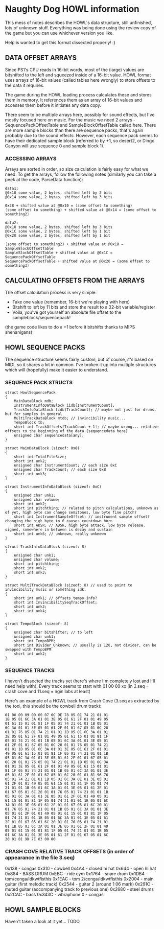 # Naughty Dog HOWL information
This mess of notes describes the HOWL's data structure, still unfinished, lots of unknown stuff.
Everything was being done using the review copy of the game but you can use whichever version you like.

Help is wanted to get this format dissected properly! :)

## DATA OFFSET ARRAYS

Since PS1's CPU reads in 16-bit words, most of the (large) values are bitshifted to the left and squeezed inside of a 16-bit value.
HOWL format uses arrays of 16-bit values (called tables here wrongly) to store offsets to the data it requires.

The game during the HOWL loading process calculates these and stores them in memory.
It references them as an array of 16-bit values and accesses them before it initiates any data copy.

There seem to be multiple arrays here, possibly for sound effects, but I've mostly focused here on music.
For the music we need 2 arrays - SequencePackOffsetTable and SampleBlockOffsetTable called here.
There are more sample blocks than there are sequence packs, that's again probably due to the sound effects.
However, each sequence pack seems to have their dedicated sample block (referred to by +1, so desert2, or Dingo Canyon will use sequence 0 and sample block 1).

### ACCESSING ARRAYS

Arrays are sorted in order, so size calculation is fairly easy for what we need.
To get the arrays, follow the following notes (similarly you can take a peek at the code, ParseData function):
```
data1:
@0x10 some value, 2 bytes, shifted left by 2 bits
@0x14 some value, 2 bytes, shifted left by 3 bits

0x28 + shifted value at @0x10 = (some offset to something)
(some offset to something) + shifted value at @0x14 = (some offset to something2)

data2:
@0x18 some value, 2 bytes, shifted left by 3 bits
@0x1C some value, 2 bytes, shifted left by 1 bit
@0x20 some value, 2 bytes, shifted left by 1 bit

(some offset to something2) + shifted value at @0x18 = SampleBlockOffsetTable
SampleBlockOffsetTable + shifted value at @0x1C = SequencePackOffsetTable
SequencePackOffsetTable + shifted value at @0x20 = (some offset to something3)
```
## CALCULATING OFFSETS FROM THE ARRAYS

The offset calculation process is very simple:

- Take one value (remember, 16-bit we're playing with here)
- Bitshift to left by 11 bits and store the result to a 32-bit variable/register
- Voila, you've got yourself an absolute file offset to the sampleblock/sequencepack!
 
(the game code likes to do a +1 before it bitshifts thanks to MIPS shenanigans)

## HOWL SEQUENCE PACKS
The sequence structure seems fairly custom, but of course, it's based on MIDI, so it shares a lot in common.
I've broken it up into multiple structures which will (hopefully) make it easier to understand.

### SEQUENCE PACK STRUCTS
```
struct HowlSequencePack
{
	MainDataBlock mdb;
	InstrumentInfoDataBlock iidb[InstrumentCount];
	TrackInfoDataBlock tidb[TrackCount]; // maybe not just for drums, but for samples in general
	MultiTrackDataBlock mtdb; // invincibility music...
	TempoBlock tb;
	short int TrackOffsets[TrackCount + 1]; // maybe wrong... relative offsets to the beginning of the data (sequencedata here)
	unsigned char sequencedata[any];
}

struct MainDataBlock (sizeof: 0x8)
{
	short int TotalFileSize;
	short int unk2;
	unsigned char InstrumentCount; // each size 0xC
	unsigned char TrackCount; // each size 0x8
	short int unk3;
}

struct InstrumentInfoDataBlock (sizeof: 0xC)
{
	unsigned char unk1;
	unsigned char volume;
	short int unk2; 
	short int pitchthing; // related to pitch calculations, unknown as of yet, high byte can change semitones, low byte fine pitch?
	short int InstrumentSampleOffset; // instrument sample offset? changing the high byte to 0 causes countdown horn
	short int ADSR; // ADSR, high byte attack, low byte release, signed, somewhere in between is decay and sustain
	short int unk6; // unknown, really unknown
}

struct TrackInfoDataBlock (sizeof: 8)
{
	unsigned char unk1;
	unsigned char volume;
	short int pitchthing;
	short int unk2;
	short int unk3;
}

struct MultiTrackDataBlock (sizeof: 8) // used to point to invincibility music or something idk.
{
	short int unk1; // offsets tempo info?
	short int InvincibilitySeqTrackOffset;
	short int unk3;
	short int unk4;
}

struct TempoBlock (sizeof: 8)
{
	unsigned char bitshifter; // to left
	unsigned char unk1;
	short int TempoBPM;
	short int Divider_Unknown; // usually is 120, not divider, can be swapped with TempoBPM
	short int unk2;
}
```
### SEQUENCE TRACKS
I haven't dissected the tracks yet (here's where I'm completely lost and I'll need help with).
Every track seems to start with 01 00 00 xx (in 3.seq = crash cove and 11.seq = ngin labs at least)

Here's an example of a HOWL track from Crash Cove (3.seq as extracted by the tool, this should be the cowbell drum track):
```
01 00 00 09 00 00 07 6C 9E 78 05 01 74 21 01 01
1B 05 01 6C 3A 01 01 3E 05 01 61 2F 01 01 49 05
01 61 15 01 01 81 1F 05 01 74 21 01 01 1B 05 01
6C 3A 01 01 3E 05 01 61 2F 01 01 67 05 01 6C 20
01 01 76 05 01 74 21 01 01 1B 05 01 6C 3A 01 01
3E 05 01 61 2F 01 01 49 05 01 61 15 01 01 81 1F
05 01 74 21 01 01 1B 05 01 6C 3A 01 01 3E 05 01
61 2F 01 01 67 05 01 6C 20 01 01 76 05 01 74 21
01 01 1B 05 01 6C 3A 01 01 3E 05 01 61 2F 01 01
49 05 01 61 15 01 01 81 1F 05 01 74 21 01 01 1B
05 01 6C 3A 01 01 3E 05 01 61 2F 01 01 67 05 01
6C 20 01 01 76 05 01 74 21 01 01 1B 05 01 6C 3A
01 01 3E 05 01 61 2F 01 01 49 05 01 61 15 01 01
81 1F 05 01 74 21 01 01 1B 05 01 6C 3A 01 01 3E
05 01 61 2F 01 01 67 05 01 6C 20 01 01 81 96 76
05 01 74 21 01 01 1B 05 01 6C 3A 01 01 3E 05 01
61 2F 01 01 49 05 01 61 15 01 01 81 1F 05 01 74
21 01 01 1B 05 01 6C 3A 01 01 3E 05 01 61 2F 01
01 67 05 01 6C 20 01 01 76 05 01 74 21 01 01 1B
05 01 6C 3A 01 01 3E 05 01 61 2F 01 01 49 05 01
61 15 01 01 81 1F 05 01 74 21 01 01 1B 05 01 6C
3A 01 01 3E 05 01 61 2F 01 01 67 05 01 6C 20 01
01 76 05 01 74 21 01 01 1B 05 01 6C 3A 01 01 3E
05 01 61 2F 01 01 49 05 01 61 15 01 01 81 1F 05
01 74 21 01 01 1B 05 01 6C 3A 01 01 3E 05 01 61
2F 01 01 67 05 01 6C 20 01 01 76 05 01 74 21 01
01 1B 05 01 6C 3A 01 01 3E 05 01 61 2F 01 01 49
05 01 61 15 01 01 81 1F 05 01 74 21 01 01 1B 05
01 6C 3A 01 01 3E 05 01 61 2F 01 01 67 05 01 6C
20 01 01 9D 7E 03 00 00
```

### CRASH COVE RELATIVE TRACK OFFSETS (in order of appearance in the file 3.seq)
0x138 - congas
0x310 - cowbell
0x4A4 - closed hi hat
0x644 - open hi hat
0x884 - BASS DRUM
0xEBC - ride cym
0x1764 - snare drum
0x1DB4 - tom/conga/idkwtfisthis
0x1EAC - tom 2/conga/idkwtfisthis
0x2004 - main guitar (first melodic track)
0x2544 - guitar 2 (around 1:06 mark)
0x261C - muted guitar (accompanying track to previous one)
0x2680 - steel drums
0x2CAC - bass
0x343C - vibraphone
0 - congas

## HOWL SAMPLE BLOCKS
Haven't taken a look at it yet... TODO
